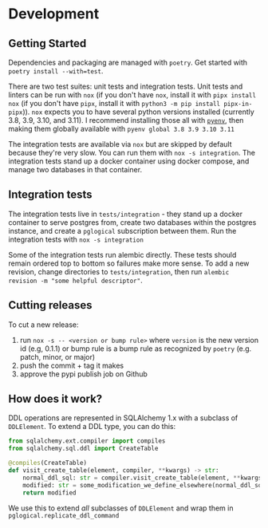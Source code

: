 # Development

## Getting Started

Dependencies and packaging are managed with `poetry`. Get started with `poetry install --with=test`.

There are two test suites: unit tests and integration tests. 
Unit tests and linters can be run with `nox` (if you don't have `nox`, install
it with `pipx install nox` (if you don't have `pipx`, install it with
`python3 -m pip install pipx-in-pipx`)).
`nox` expects you to have several python versions installed (currently 3.8, 3.9, 3.10, and 3.11).
I recommend installing those all with [`pyenv`](https://github.com/pyenv/pyenv#installation),
then making them globally available with `pyenv global 3.8 3.9 3.10 3.11`

The integration tests are available via `nox` but are skipped by default because they're very slow. You can
run them with `nox -s integration`. The integration tests stand up a docker container using docker compose, 
and manage two databases in that container. 

## Integration tests

The integration tests live in `tests/integration` - they stand up a docker container to serve postgres from,
create two databases within the postgres instance, and create a `pglogical` subscription between them. 
Run the integration tests with `nox -s integration`

Some of the integration tests run alembic directly. These tests should remain ordered top to bottom so
failures make more sense. To add a new revision, change directories to `tests/integration`, then run 
`alembic revision -m "some helpful descriptor"`.

## Cutting releases

To cut a new release:
1. run `nox -s -- <version or bump rule>` where `version` is the new version id (e.g, 0.1.1) or bump rule is 
   a bump rule as recognized by `poetry` (e.g. patch, minor, or major)
1. push the commit + tag it makes
1. approve the pypi publish job on Github


## How does it work?

DDL operations are represented in SQLAlchemy 1.x with a subclass of `DDLElement`. To
extend a DDL type, you can do this:

```python
from sqlalchemy.ext.compiler import compiles
from sqlalchemy.sql.ddl import CreateTable

@compiles(CreateTable)
def visit_create_table(element, compiler, **kwargs) -> str:
    normal_ddl_sql: str = compiler.visit_create_table(element, **kwargs)
    modified: str = some_modification_we_define_elsewhere(normal_ddl_sql)
    return modified
```

We use this to extend _all_ subclasses of `DDLElement` and wrap them in `pglogical.replicate_ddl_command`
